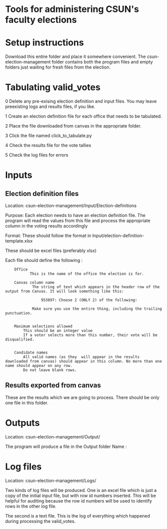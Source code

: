 # Tools for administering CSUN's faculty elections

# Setup instructions
Download this entire folder and place it somewhere convenient. 
The csun-election-management folder contains both the program files
and empty folders just waiting for fresh files from the election.

# Tabulating valid_votes
0 Delete any pre-exising election definition and input files. You may leave preexisting logs and results files, if you like.

1 Create an election definition file for each office that needs to be tabulated.

2 Place the file downloaded from canvas in the appropriate folder.

3 Click the file named click_to_tabulate.py

4 Check the results file for the vote tallies

5 Check the log files for errors



# Inputs

## Election definition files
Location: csun-election-management/Input/Election-definitions

Purpose: Each election needs to have an election definition file. The program will read the values from this file and process the appropriate column in the voting results accordingly

Format: These should follow the format in Input/election-definition-template.xlsx

These should be excel files (preferably xlsx)

Each file should define the following :

        Office
        	   This is the name of the office the election is for.
        
        Canvas column name	
                The string of text which appears in the header row of the output from Canvas. It will look something like this: 
        
                    953897: Choose 2 (ONLY 2) of the following:
        
                Make sure you use the entire thing, including the trailing punctuation.

        
        Maximum selections allowed
        	This should be an integer value
        	If a voter selects more than this number, their vote will be disqualified.
        	
        
        Candidate names
            All valid names (as they  will appear in the results downloaded from canvas) should appear in this column. No more than one name should appear on any row.
            Do not leave blank rows.
       

## Results exported from canvas
These are the results which we are going to process. There should be only one file in this folder.


# Outputs
Location: csun-election-management/Output/

The program will produce a file in the Output folder
Name : 


# Log files
Location: csun-election-management/Logs/

Two kinds of log files will be produced. 
One is an excel file which is just a copy of the initial input file, but
with row id numbers inserted. This will be helpful for auditing because
the row id numbers will be used to identify rows in the other log file.

The second is a text file. This is the log of everything which happened during
processing the valid_votes.